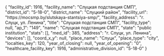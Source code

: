 {
    "facility_id": 1916,
    "facility_name": "Слуцкая подстанция СМП",
    "district_id": "5-18-0",
    "district_name": "Слуцкий район",
    "facility_url": "https:\/\/mocsmp.by\/slutskaya-stantsiya-smp\/",
    "facility_address": "г. Слуцк, ул. Ленина",
    "title": "Слуцкая подстанция СМП",
    "facility_type": null,
    "ap_1": "149",
    "name": "Слуцкая подстанция СМП",
    "state": "public institution",
    "stats": [],
    "med_id": 385,
    "address": "г. Слуцк, ул. Ленина",
    "devices": [],
    "coord_x_y": null,
    "place_name": "Слуцк",
    "place_type": "city",
    "localties_key": 120,
    "year_of_closing": null,
    "year_of_opening": "0",
    "healthcare_facility_key": 1916,
    "administrative_division_id": "5-18-0"
}